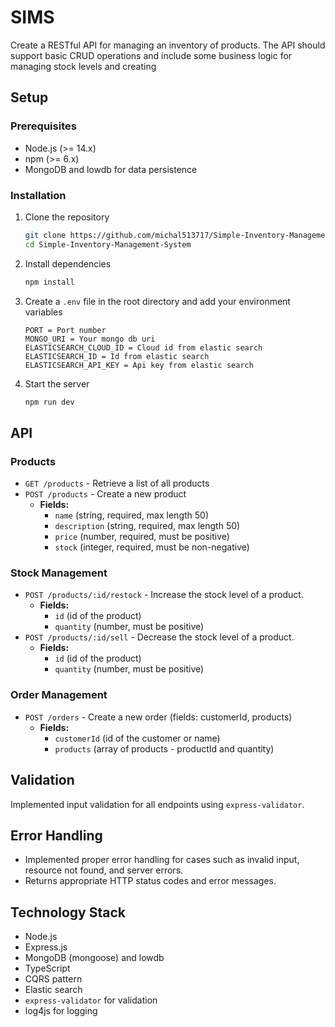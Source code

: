 # SIMS

Create a RESTful API for managing an inventory of products. The API should support basic CRUD operations and include some business logic for managing stock levels and creating

## Setup

### Prerequisites

- Node.js (>= 14.x)
- npm (>= 6.x)
- MongoDB and lowdb for data persistence

### Installation

1. Clone the repository
    ```bash
    git clone https://github.com/michal513717/Simple-Inventory-Management-System
    cd Simple-Inventory-Management-System
    ```

2. Install dependencies
    ```bash
    npm install
    ```

3. Create a `.env` file in the root directory and add your environment variables
    ```env
    PORT = Port number
    MONGO_URI = Your mongo db uri
    ELASTICSEARCH_CLOUD_ID = Cloud id from elastic search
    ELASTICSEARCH_ID = Id from elastic search
    ELASTICSEARCH_API_KEY = Api key from elastic search
    ```

4. Start the server
    ```bash
    npm run dev
    ```

## API

### Products

- `GET /products` - Retrieve a list of all products 
- `POST /products` - Create a new product 
    - **Fields:** 
        - `name` (string, required, max length 50) 
        - `description` (string, required, max length 50) 
        - `price` (number, required, must be positive) 
        - `stock` (integer, required, must be non-negative)

### Stock Management

- `POST /products/:id/restock` - Increase the stock level of a product.
    - **Fields:**
        - `id` (id of the product)
        - `quantity` (number, must be positive)
- `POST /products/:id/sell` - Decrease the stock level of a product.
    - **Fields:**
        - `id` (id of the product)
        - `quantity` (number, must be positive)

### Order Management

- `POST /orders` - Create a new order (fields: customerId, products)
    - **Fields:**
        - `customerId` (id of the customer or name)
        - `products` (array of products - productId and quantity)

## Validation

Implemented input validation for all endpoints using `express-validator`.

## Error Handling

- Implemented proper error handling for cases such as invalid input, resource not found, and server errors.
- Returns appropriate HTTP status codes and error messages.

## Technology Stack

- Node.js
- Express.js
- MongoDB (mongoose) and lowdb
- TypeScript
- CQRS pattern
- Elastic search
- `express-validator` for validation
- log4js for logging